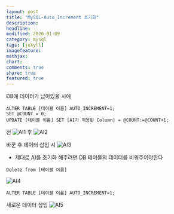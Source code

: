 ```yaml
---
layout: post
title: "MySQL-Auto_Increment 초기화"
description: 
headline: 
modified: 2020-01-09
category: mysql
tags: [jekyll]
imagefeature: 
mathjax: 
chart: 
comments: true
share: true
featured: true
---
```


DB에 데이터가 남아있을 시에 
```
ALTER TABLE [테이블 이름] AUTO_INCREMENT=1;
SET @COUNT = 0;
UPDATE [테이블 이름] SET [AI가 적용된 Column] = @COUNT:=@COUNT+1;
```
전
![AI1](https://user-images.githubusercontent.com/52815908/72039997-6d8e4d80-32ea-11ea-9d72-26cad7a7687e.PNG)
후
![AI2](https://user-images.githubusercontent.com/52815908/72039992-6cf5b700-32ea-11ea-9a58-eeede0a4d511.PNG)

바꾼 후 데이터 삽입 시
![AI3](https://user-images.githubusercontent.com/52815908/72039993-6cf5b700-32ea-11ea-9912-8beecb425877.PNG)

* 제대로 AI를 초기화 해주려면 DB 테이블의 데이터를 비워주어야한다
```
Delete from [테이블 이름]
```
![AI4](https://user-images.githubusercontent.com/52815908/72039994-6cf5b700-32ea-11ea-97ab-44bd0631e48b.PNG)

```
ALTER TABLE [테이블 이름] AUTO_INCREMENT=1;
```

새로운 데이터 삽입
![AI5](https://user-images.githubusercontent.com/52815908/72039995-6d8e4d80-32ea-11ea-89a8-4e04efb10991.PNG)
